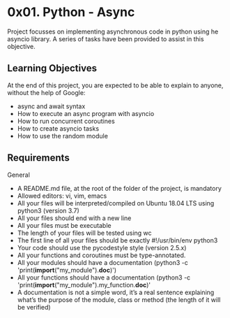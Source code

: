 # 0x01. Python - Async

Project focusses on implementing asynchronous code in python using he asyncio library. A series of tasks have been provided to assist in this objective.

## Learning Objectives
At the end of this project, you are expected to be able to explain to anyone, without the help of Google:

 - async and await syntax
 - How to execute an async program with asyncio
 - How to run concurrent coroutines
 - How to create asyncio tasks
 - How to use the random module

## Requirements
General

 - A README.md file, at the root of the folder of the project, is mandatory
 - Allowed editors: vi, vim, emacs
 - All your files will be interpreted/compiled on Ubuntu 18.04 LTS using python3 (version 3.7)
 - All your files should end with a new line
 - All your files must be executable
 - The length of your files will be tested using wc
 - The first line of all your files should be exactly #!/usr/bin/env python3
 - Your code should use the pycodestyle style (version 2.5.x)
 - All your functions and coroutines must be type-annotated.
 - All your modules should have a documentation (python3 -c 'print(__import__("my_module").__doc__)')
 - All your functions should have a documentation (python3 -c 'print(__import__("my_module").my_function.__doc__)'
 - A documentation is not a simple word, it’s a real sentence explaining what’s the purpose of the module, class or method (the length of it will be verified)
